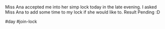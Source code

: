 Miss Ana accepted me into her simp lock today in the late evening. I asked Miss Ana to add some time to my lock if she would like to. Result Pending :D

#day #join-lock
